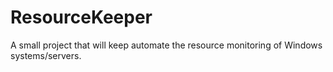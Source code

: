 # ResourceKeeper
A small project that will keep automate the resource monitoring of Windows systems/servers.
